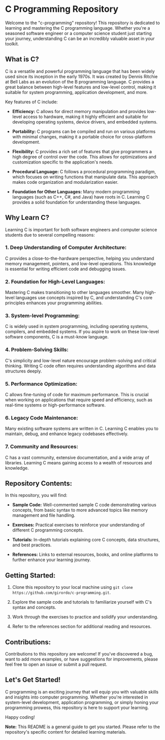 # C Programming Repository

Welcome to the "c-programming" repository! This repository is dedicated to learning and mastering the C programming language. Whether you're a seasoned software engineer or a computer science student just starting your journey, understanding C can be an incredibly valuable asset in your toolkit.

## What is C?

C is a versatile and powerful programming language that has been widely used since its inception in the early 1970s. It was created by Dennis Ritchie at Bell Labs as an evolution of the B programming language. C provides a great balance between high-level features and low-level control, making it suitable for system programming, application development, and more.

Key features of C include:

- **Efficiency:** C allows for direct memory manipulation and provides low-level access to hardware, making it highly efficient and suitable for developing operating systems, device drivers, and embedded systems.

- **Portability:** C programs can be compiled and run on various platforms with minimal changes, making it a portable choice for cross-platform development.

- **Flexibility:** C provides a rich set of features that give programmers a high degree of control over the code. This allows for optimizations and customization specific to the application's needs.

- **Procedural Language:** C follows a procedural programming paradigm, which focuses on writing functions that manipulate data. This approach makes code organization and modularization easier.

- **Foundation for Other Languages:** Many modern programming languages (such as C++, C#, and Java) have roots in C. Learning C provides a solid foundation for understanding these languages.

## Why Learn C?

Learning C is important for both software engineers and computer science students due to several compelling reasons:

### 1. **Deep Understanding of Computer Architecture:**

C provides a close-to-the-hardware perspective, helping you understand memory management, pointers, and low-level operations. This knowledge is essential for writing efficient code and debugging issues.

### 2. **Foundation for High-Level Languages:**

Mastering C makes transitioning to other languages smoother. Many high-level languages use concepts inspired by C, and understanding C's core principles enhances your programming abilities.

### 3. **System-level Programming:**

C is widely used in system programming, including operating systems, compilers, and embedded systems. If you aspire to work on these low-level software components, C is a must-know language.

### 4. **Problem-Solving Skills:**

C's simplicity and low-level nature encourage problem-solving and critical thinking. Writing C code often requires understanding algorithms and data structures deeply.

### 5. **Performance Optimization:**

C allows fine-tuning of code for maximum performance. This is crucial when working on applications that require speed and efficiency, such as real-time systems or high-performance software.

### 6. **Legacy Code Maintenance:**

Many existing software systems are written in C. Learning C enables you to maintain, debug, and enhance legacy codebases effectively.

### 7. **Community and Resources:**

C has a vast community, extensive documentation, and a wide array of libraries. Learning C means gaining access to a wealth of resources and knowledge.

## Repository Contents:

In this repository, you will find:

- **Sample Code:** Well-commented sample C code demonstrating various concepts, from basic syntax to more advanced topics like memory management and file handling.

- **Exercises:** Practical exercises to reinforce your understanding of different C programming concepts.

- **Tutorials:** In-depth tutorials explaining core C concepts, data structures, and best practices.

- **References:** Links to external resources, books, and online platforms to further enhance your learning journey.

## Getting Started:

1. Clone this repository to your local machine using `git clone https://github.com/girordo/c-programming.git`.

2. Explore the sample code and tutorials to familiarize yourself with C's syntax and concepts.

3. Work through the exercises to practice and solidify your understanding.

4. Refer to the references section for additional reading and resources.

## Contributions:

Contributions to this repository are welcome! If you've discovered a bug, want to add more examples, or have suggestions for improvements, please feel free to open an issue or submit a pull request.

## Let's Get Started!

C programming is an exciting journey that will equip you with valuable skills and insights into computer programming. Whether you're interested in system-level development, application programming, or simply honing your programming prowess, this repository is here to support your learning.

Happy coding!

**Note:** This README is a general guide to get you started. Please refer to the repository's specific content for detailed learning materials.
